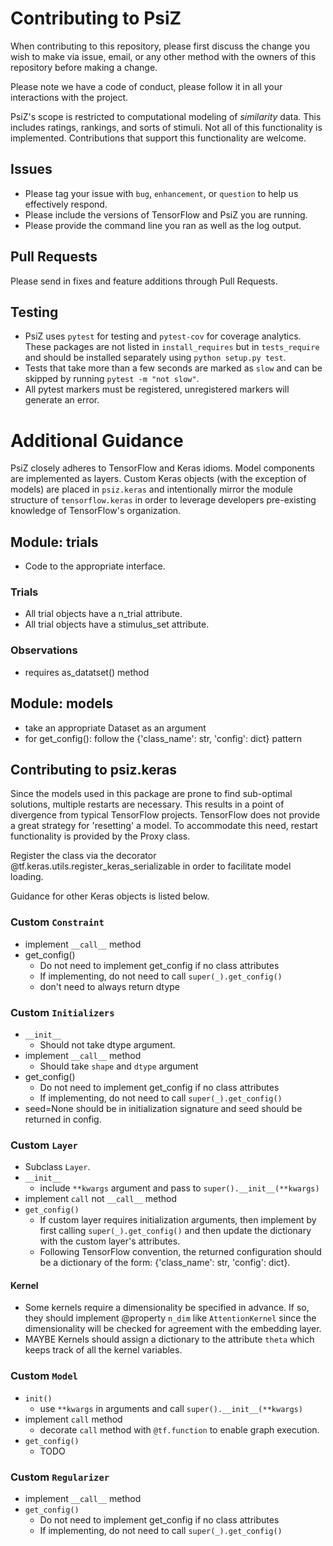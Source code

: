 # Contributing to PsiZ

When contributing to this repository, please first discuss the change you wish to make via issue, email, or any other method with the owners of this repository before making a change.

Please note we have a code of conduct, please follow it in all your interactions with the project.

PsiZ's scope is restricted to computational modeling of *similarity* data. This includes ratings, rankings, and sorts of stimuli. Not all of this functionality is implemented. Contributions that support this functionality are welcome.

## Issues

* Please tag your issue with `bug`, `enhancement`, or `question` to help us effectively respond.
* Please include the versions of TensorFlow and PsiZ you are running.
* Please provide the command line you ran as well as the log output.

## Pull Requests

Please send in fixes and feature additions through Pull Requests.

## Testing

* PsiZ uses `pytest` for testing and `pytest-cov` for coverage analytics. These packages are not listed in `install_requires` but in `tests_require` and should be installed separately using `python setup.py test`.
* Tests that take more than a few seconds are marked as `slow` and can be skipped by running `pytest -m "not slow"`.
* All pytest markers must be registered, unregistered markers will generate an error.

# Additional Guidance

PsiZ closely adheres to TensorFlow and Keras idioms. Model components are implemented as layers. Custom Keras objects (with the exception of models) are placed in `psiz.keras` and intentionally mirror the module structure of `tensorflow.keras` in order to leverage developers pre-existing knowledge of TensorFlow's organization.

## Module: trials
* Code to the appropriate interface.

### Trials
* All trial objects have a n_trial attribute.
* All trial objects have a stimulus_set attribute.

### Observations
* requires as_datatset() method


## Module: models
* take an appropriate Dataset as an argument
* for get_config(): follow the {'class_name': str, 'config': dict} pattern

## Contributing to psiz.keras

Since the models used in this package are prone to find sub-optimal solutions, multiple restarts are necessary. This results in a point of divergence from typical TensorFlow projects. TensorFlow does not provide a great strategy for 'resetting' a model. To accommodate this need, restart functionality is provided by the Proxy class.

Register the class via the decorator @tf.keras.utils.register_keras_serializable in order to facilitate model loading.

Guidance for other Keras objects is listed below.

### Custom `Constraint`
* implement `__call__` method
* get_config()
    * Do not need to implement get_config if no class attributes
    * If implementing, do not need to call `super(_).get_config()`
    * don't need to always return dtype

### Custom `Initializers`
* `__init__`
    * Should not take dtype argument.
* implement `__call__` method
    * Should take `shape` and `dtype` argument
* get_config()
    * Do not need to implement get_config if no class attributes
    * If implementing, do not need to call `super(_).get_config()`
* seed=None should be in initialization signature and seed should be returned in config.


### Custom `Layer`
* Subclass `Layer`.
* `__init__`
    * include `**kwargs` argument and pass to `super().__init__(**kwargs)`
* implement `call` not `__call__` method
* `get_config()`
    * If custom layer requires initialization arguments, then implement by first calling `super(_).get_config()` and then update the dictionary with the custom layer's attributes.
    * Following TensorFlow convention, the returned configuration should be a dictionary of the form: {'class_name': str, 'config': dict}.

#### Kernel
* Some kernels require a dimensionality be specified in advance. If so, they should implement @property `n_dim` like `AttentionKernel` since the dimensionality will be checked for agreement with the embedding layer.
* MAYBE Kernels should assign a dictionary to the attribute `theta` which keeps track of all the kernel variables.

### Custom `Model`
* `init()`
    * use `**kwargs` in arguments and call `super().__init__(**kwargs)`
* implement `call` method
    * decorate `call` method with `@tf.function` to enable graph execution.
* `get_config()`
    * TODO

### Custom `Regularizer`
* implement `__call__` method
* `get_config()`
    * Do not need to implement get_config if no class attributes
    * If implementing, do not need to call `super(_).get_config()`
